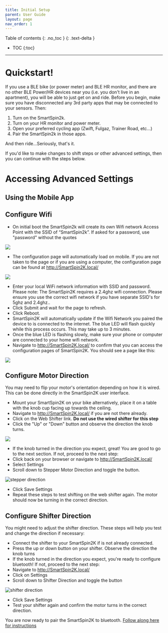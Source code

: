 ```yaml
---
title: Initial Setup
parent: User Guide
layout: page
nav_order: 1
---
```

Table of contents
{: .no_toc }
{: .text-delta }
- TOC
{:toc}
---
# Quickstart!
If you use a BLE bike (or power meter) and BLE HR monitor, and there are no other BLE Power/HR devices near you (i.e. you don't live in an apartment), you will be able to just get on and ride.  Before you begin, make sure you have disconnected any 3rd party apps that may be connected to your sensors. Then:

1. Turn on the SmartSpin2k. 
2. Turn on your HR monitor and power meter.
3. Open your preferred cycling app (Zwift, Fulgaz, Trainer Road, etc...)
4. Pair the SmartSpin2k in those apps.

And then ride...Seriously, that's it. 

If you'd like to make changes to shift steps or other advanced settings, then you can continue with the steps below. 

# Accessing Advanced Settings
## Using the Mobile App

## Configure Wifi
* On initial boot the SmartSpin2k will create its own Wifi network Access Point with the SSID of “SmartSpin2k”.  If asked for a password, use "password" without the quotes

![](../images/wiki-ssid.jpg)

* The configuration page will automatically load on mobile. If you are not taken to the page or if you are using a computer, the configuration page can be found at <http://SmartSpin2K.local/>

![](../images/wifi-setup.png)

* Enter your local WiFi network information with SSID and password. Please note:  The SmartSpin2K requires a 2.4ghz wifi connection.  Please ensure you use the correct wifi network if you have separate SSID's for 5ghz and 2.4ghz..
* Click Submit and wait for the page to refresh.
* Click Reboot.
* SmartSpin2K will automatically update if the Wifi Network you paired the device to is connected to the internet.  The blue LED will flash quickly while this process occurs.  This may take up to 3 minutes.  
* Once the blue LED is flashing slowly, make sure your phone or computer are connected to your home wifi network.
* Navigate to <http://SmartSpin2K.local/> to confirm that you can access the configuration pages of SmartSpin2K.  You should see a page like this:

![](../images/configuration-page.png)

## Configure Motor Direction
You may need to flip your motor's orientation depending on how it is wired.  This can be done directly in the SmartSpin2K user interface.  

* Mount your SmartSpin2K on your bike alternatively, place it on a table with the knob cup facing up towards the ceiling.
* Navigate to <http://SmartSpin2K.local/> if you are not there already.
* Click on the Web Shifter link.  **Do not use the wired shifter for this step**
* Click the "Up" or "Down" button and observe the direction the knob turns.  

![](../images/web-shifter.png)

* If the knob turned in the direction you expect, great!  You are good to go to the next section.  If not, proceed to the next step:
* Click back on your browser or navigate to <http://SmartSpin2K.local/>
* Select Settings
* Scroll down to Stepper Motor Direction and toggle the button.

![stepper direction](../images/stepper-direction.png)

* Click Save Settings
* Repeat these steps to test shifting on the web shifter again.  The motor should now be turning in the correct direction.

## Configure Shifter Direction
You might need to adjust the shifter direction.  These steps will help you test and change the direction if necessary:

* Connect the shifter to your SmartSpin2K if is not already connected.
* Press the up or down button on your shifter.  Observe the direction the knob turns
* If the knob turned in the direction you expect, you're ready to configure bluetooth! If not, proceed to the next step:
* Navigate to <http://SmartSpin2K.local/> 
* Click on Settings
* Scroll down to Shifter Direction and toggle the button

![shifter direction](../images/shifter-direction.png)

* Click Save Settings
* Test your shifter again and confirm the motor turns in the correct direction.

You are now ready to pair the SmartSpin2K to bluetooth.  [Follow along here for instructions](https://github.com/doudar/SmartSpin2k/wiki/Pairing-Bluetooth-Sensors)